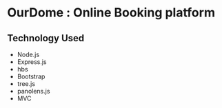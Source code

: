 
# OurDome : Online Booking platform 
## Technology Used
- Node.js
- Express.js
- hbs
- Bootstrap
- tree.js
- panolens.js
- MVC
